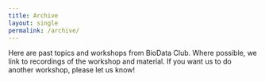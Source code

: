 ```yaml
---
title: Archive
layout: single
permalink: /archive/
---
```


Here are past topics and workshops from BioData Club. Where possible, we link to recordings of the workshop and material. If you want us to do another workshop, please let us know!

